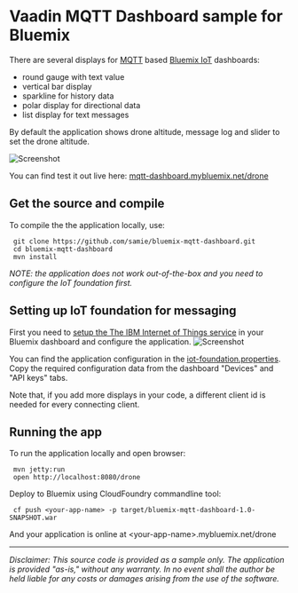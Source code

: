 # Vaadin MQTT Dashboard sample for Bluemix

There are several  displays for [MQTT](http://mqtt.org/) based [Bluemix IoT](https://internetofthings.ibmcloud.com/) dashboards:
 * round gauge with text value 
 * vertical bar display  
 * sparkline for history data
 * polar display for directional data
 * list display for text messages

By default the application shows drone altitude, message log and slider to set the drone altitude.

![Screenshot](/drone-altitude-dashboard.png?raw=true "Drone control")

You can find test it out live here: [mqtt-dashboard.mybluemix.net/drone](http://mqtt-dashboard.mybluemix.net/drone)

## Get the source and compile

To compile the the application locally, use:

     git clone https://github.com/samie/bluemix-mqtt-dashboard.git
     cd bluemix-mqtt-dashboard
     mvn install

_NOTE: the application does not work out-of-the-box and you need to configure the IoT foundation first._ 

## Setting up IoT foundation for messaging 

First you need to [setup the The IBM Internet of Things service](https://www.ng.bluemix.net/docs/#services/IoT/index.html#gettingstartedtemplate)
in your Bluemix dashboard and configure the application. 
![Screenshot](/setup-iot-service.png?raw=true "Setup IoT in Bluemix")

You can find the application configuration in the [iot-foundation.properties](src/main/resources/iot-foundation.properties). Copy the required configuration data from the dashboard "Devices" and "API keys" tabs.

Note that, if you add more displays in your code, a different client id is needed for every connecting client.

## Running the app

To run the application locally and open browser:

     mvn jetty:run
     open http://localhost:8080/drone

Deploy to Bluemix using CloudFoundry commandline tool:

     cf push <your-app-name> -p target/bluemix-mqtt-dashboard-1.0-SNAPSHOT.war


And your application is online at &lt;your-app-name&gt;.mybluemix.net/drone



----
_Disclaimer: This source code is provided as a sample only. The application is provided "as-is," without any warranty. In no event shall the author be held liable for any costs or damages arising from the use of the software._
